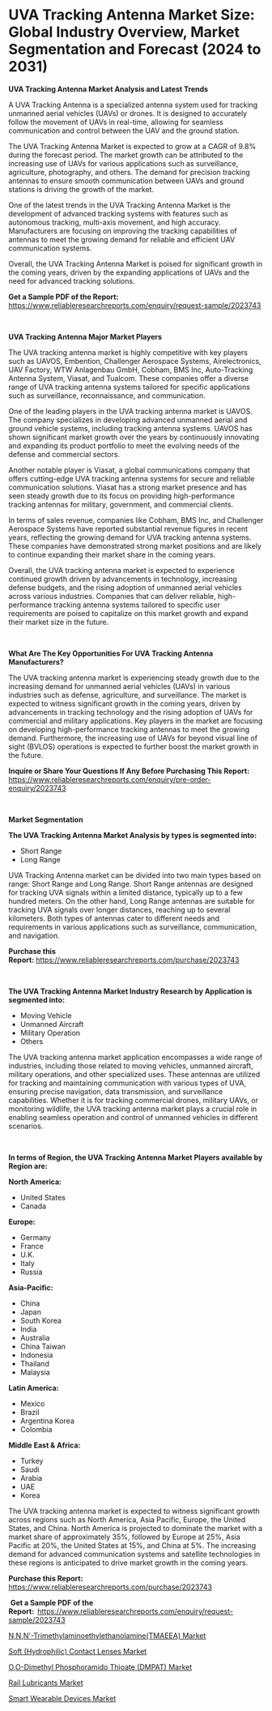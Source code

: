 <p><h1>UVA Tracking Antenna Market Size: Global Industry Overview, Market Segmentation and Forecast (2024 to 2031)</h1></p><p><strong>UVA Tracking Antenna Market Analysis and Latest Trends</strong></p>
<p><p>A UVA Tracking Antenna is a specialized antenna system used for tracking unmanned aerial vehicles (UAVs) or drones. It is designed to accurately follow the movement of UAVs in real-time, allowing for seamless communication and control between the UAV and the ground station.</p><p>The UVA Tracking Antenna Market is expected to grow at a CAGR of 9.8% during the forecast period. The market growth can be attributed to the increasing use of UAVs for various applications such as surveillance, agriculture, photography, and others. The demand for precision tracking antennas to ensure smooth communication between UAVs and ground stations is driving the growth of the market.</p><p>One of the latest trends in the UVA Tracking Antenna Market is the development of advanced tracking systems with features such as autonomous tracking, multi-axis movement, and high accuracy. Manufacturers are focusing on improving the tracking capabilities of antennas to meet the growing demand for reliable and efficient UAV communication systems.</p><p>Overall, the UVA Tracking Antenna Market is poised for significant growth in the coming years, driven by the expanding applications of UAVs and the need for advanced tracking solutions.</p></p>
<p><strong>Get a Sample PDF of the Report:&nbsp;</strong> <a href="https://www.reliableresearchreports.com/enquiry/request-sample/2023743">https://www.reliableresearchreports.com/enquiry/request-sample/2023743</a></p>
<p>&nbsp;</p>
<p><strong>UVA Tracking Antenna Major Market Players</strong></p>
<p><p>The UVA tracking antenna market is highly competitive with key players such as UAVOS, Embention, Challenger Aerospace Systems, Airelectronics, UAV Factory, WTW Anlagenbau GmbH, Cobham, BMS Inc, Auto-Tracking Antenna System, Viasat, and Tualcom. These companies offer a diverse range of UVA tracking antenna systems tailored for specific applications such as surveillance, reconnaissance, and communication.</p><p>One of the leading players in the UVA tracking antenna market is UAVOS. The company specializes in developing advanced unmanned aerial and ground vehicle systems, including tracking antenna systems. UAVOS has shown significant market growth over the years by continuously innovating and expanding its product portfolio to meet the evolving needs of the defense and commercial sectors.</p><p>Another notable player is Viasat, a global communications company that offers cutting-edge UVA tracking antenna systems for secure and reliable communication solutions. Viasat has a strong market presence and has seen steady growth due to its focus on providing high-performance tracking antennas for military, government, and commercial clients.</p><p>In terms of sales revenue, companies like Cobham, BMS Inc, and Challenger Aerospace Systems have reported substantial revenue figures in recent years, reflecting the growing demand for UVA tracking antenna systems. These companies have demonstrated strong market positions and are likely to continue expanding their market share in the coming years.</p><p>Overall, the UVA tracking antenna market is expected to experience continued growth driven by advancements in technology, increasing defense budgets, and the rising adoption of unmanned aerial vehicles across various industries. Companies that can deliver reliable, high-performance tracking antenna systems tailored to specific user requirements are poised to capitalize on this market growth and expand their market size in the future.</p></p>
<p>&nbsp;</p>
<p><strong>What Are The Key Opportunities For UVA Tracking Antenna Manufacturers?</strong></p>
<p><p>The UVA tracking antenna market is experiencing steady growth due to the increasing demand for unmanned aerial vehicles (UAVs) in various industries such as defense, agriculture, and surveillance. The market is expected to witness significant growth in the coming years, driven by advancements in tracking technology and the rising adoption of UAVs for commercial and military applications. Key players in the market are focusing on developing high-performance tracking antennas to meet the growing demand. Furthermore, the increasing use of UAVs for beyond visual line of sight (BVLOS) operations is expected to further boost the market growth in the future.</p></p>
<p><strong>Inquire or Share Your Questions If Any Before Purchasing This Report:</strong> <a href="https://www.reliableresearchreports.com/enquiry/pre-order-enquiry/2023743">https://www.reliableresearchreports.com/enquiry/pre-order-enquiry/2023743</a></p>
<p>&nbsp;</p>
<p><strong>Market Segmentation</strong></p>
<p><strong>The UVA Tracking Antenna Market Analysis by types is segmented into:</strong></p>
<p><ul><li>Short Range</li><li>Long Range</li></ul></p>
<p><p>UVA Tracking Antenna market can be divided into two main types based on range: Short Range and Long Range. Short Range antennas are designed for tracking UVA signals within a limited distance, typically up to a few hundred meters. On the other hand, Long Range antennas are suitable for tracking UVA signals over longer distances, reaching up to several kilometers. Both types of antennas cater to different needs and requirements in various applications such as surveillance, communication, and navigation.</p></p>
<p><strong>Purchase this Report:&nbsp;</strong><a href="https://www.reliableresearchreports.com/purchase/2023743">https://www.reliableresearchreports.com/purchase/2023743</a></p>
<p>&nbsp;</p>
<p><strong>The UVA Tracking Antenna Market Industry Research by Application is segmented into:</strong></p>
<p><ul><li>Moving Vehicle</li><li>Unmanned Aircraft</li><li>Military Operation</li><li>Others</li></ul></p>
<p><p>The UVA tracking antenna market application encompasses a wide range of industries, including those related to moving vehicles, unmanned aircraft, military operations, and other specialized uses. These antennas are utilized for tracking and maintaining communication with various types of UVA, ensuring precise navigation, data transmission, and surveillance capabilities. Whether it is for tracking commercial drones, military UAVs, or monitoring wildlife, the UVA tracking antenna market plays a crucial role in enabling seamless operation and control of unmanned vehicles in different scenarios.</p></p>
<p>&nbsp;</p>
<p><strong>In terms of Region, the UVA Tracking Antenna Market Players available by Region are:</strong></p>
<p>
    <p> <strong> North America: </strong>
        <ul>
            <li>United States</li>
            <li>Canada</li>
        </ul>
        </p> 
    <p> <strong> Europe: </strong>
        <ul>
            <li>Germany</li>
            <li>France</li>
            <li>U.K.</li>
            <li>Italy</li>
            <li>Russia</li>
        </ul>
        </p> 
    <p> <strong> Asia-Pacific: </strong>
        <ul>
            <li>China</li>
            <li>Japan</li>
            <li>South Korea</li>
            <li>India</li>
            <li>Australia</li>
            <li>China Taiwan</li>
            <li>Indonesia</li>
            <li>Thailand</li>
            <li>Malaysia</li>
        </ul>
        </p> 
    <p> <strong> Latin America: </strong>
        <ul>
            <li>Mexico</li>
            <li>Brazil</li>
            <li>Argentina Korea</li>
            <li>Colombia</li>
        </ul>
        </p> 
    <p> <strong> Middle East & Africa: </strong>
        <ul>
            <li>Turkey</li>
            <li>Saudi</li>
            <li>Arabia</li>
            <li>UAE</li>
            <li>Korea</li>
        </ul>
    </p>
    </p>
<p><p>The UVA tracking antenna market is expected to witness significant growth across regions such as North America, Asia Pacific, Europe, the United States, and China. North America is projected to dominate the market with a market share of approximately 35%, followed by Europe at 25%, Asia Pacific at 20%, the United States at 15%, and China at 5%. The increasing demand for advanced communication systems and satellite technologies in these regions is anticipated to drive market growth in the coming years.</p></p>
<p><strong>Purchase this Report: </strong><a href="https://www.reliableresearchreports.com/purchase/2023743">https://www.reliableresearchreports.com/purchase/2023743</a></p>
<p>&nbsp;<strong>Get a Sample PDF of the Report:&nbsp;&nbsp;</strong><a href="https://www.reliableresearchreports.com/enquiry/request-sample/2023743">https://www.reliableresearchreports.com/enquiry/request-sample/2023743</a></p>
<p><strong></strong></p>
<p><p><a href="https://boundless-drawbridge-702.notion.site/N-N-N-Trimethylaminoethylethanolamine-TMAEEA-Market-Offer-Valuable-Insights-into-Market-Size-Mark-77e6d30645ef46e9b8380da93fc5050e">N,N,N'-Trimethylaminoethylethanolamine(TMAEEA) Market</a></p><p><a href="https://view.publitas.com/reportprime-1/soft-hydrophilic-contact-lenses-market-analysis-examines-its-scope-on-growth-opportunities-and-forecasted-trends-spanning-from-2024-to-2031/">Soft (Hydrophilic) Contact Lenses Market</a></p><p><a href="https://gamy-alyssum-396.notion.site/O-O-Dimethyl-Phosphoramido-Thioate-DMPAT-Market-Research-Report-Forecasted-for-Period-from-2024--ab3386e61d3945dda864944cc40fcc64">O,O-Dimethyl Phosphoramido Thioate (DMPAT) Market</a></p><p><a href="https://natural-crush-b99.notion.site/Rail-Lubricants-Market-Size-and-Growth-Market-Segmentation-Regional-and-Country-Breakdowns-and-Ma-c448fa756c524ee3baa155c575d420a1">Rail Lubricants Market</a></p><p><a href="https://view.publitas.com/reportprime-1/smart-wearable-devices-market-research-report-provides-critical-insights-that-can-help-shape-business-development-and-investment-strategies/">Smart Wearable Devices Market</a></p></p>